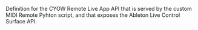 Definition for the CYOW Remote Live App API that is served by the custom MIDI Remote Pyhton script, and that exposes the Ableton Live Control Surface API.